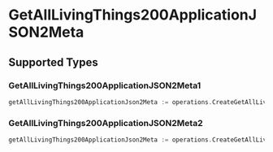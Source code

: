 # GetAllLivingThings200ApplicationJSON2Meta


## Supported Types

### GetAllLivingThings200ApplicationJSON2Meta1

```go
getAllLivingThings200ApplicationJson2Meta := operations.CreateGetAllLivingThings200ApplicationJSON2MetaGetAllLivingThings200ApplicationJSON2Meta1(operations.GetAllLivingThings200ApplicationJSON2Meta1{/* values here */})
```

### GetAllLivingThings200ApplicationJSON2Meta2

```go
getAllLivingThings200ApplicationJson2Meta := operations.CreateGetAllLivingThings200ApplicationJSON2MetaGetAllLivingThings200ApplicationJSON2Meta2(operations.GetAllLivingThings200ApplicationJSON2Meta2{/* values here */})
```

